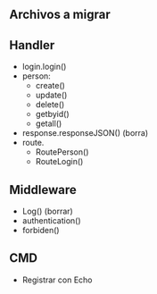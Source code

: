 ## Archivos a migrar

## Handler
- login.login()
- person:
  - create()
  - update()
  - delete()
  - getbyid()
  - getall()
- response.responseJSON() (borra)
- route.
  - RoutePerson()
  - RouteLogin()

## Middleware
- Log() (borrar)
- authentication()
- forbiden()

## CMD
- Registrar con Echo